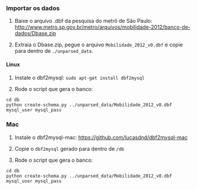 ### Importar os dados

1. Baixe o arquivo .dbf da pesquisa do metrô de São Paulo: http://www.metro.sp.gov.br/metro/arquivos/mobilidade-2012/banco-de-dados/Dbase.zip

1. Extraia o Dbase.zip, pegue o arquivo `Mobilidade_2012_v0.dbf` e copie para dentro de `./unparsed_data`.

#### Linux

1. Instale o dbf2mysql: `sudo apt-get install dbf2mysql`

1. Rode o script que gera o banco:
  ```
  cd db
  python create-schema.py ../unparsed_data/Mobilidade_2012_v0.dbf mysql_user mysql_pass
  ```

### Mac

1. Instale o dbf2mysql-mac: https://github.com/lucasdnd/dbf2mysql-mac

1. Copie o `dbf2mysql` gerado para dentro de `/db`

1. Rode o script que gera o banco:
  ```
  cd db
  python create-schema.py ../unparsed_data/Mobilidade_2012_v0.dbf mysql_user mysql_pass
  ```
